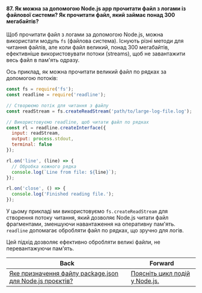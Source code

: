#### 87. Як можна за допомогою Node.js app прочитати файл з логами із файлової системи? Як прочитати файл, який займає понад 300 мегабайтів?

Щоб прочитати файл з логами за допомогою Node.js, можна використати модуль `fs` (файлова система). Існують різні методи для читання файлів, але коли файл великий, понад 300 мегабайтів, ефективніше використовувати потоки (streams), щоб не завантажити весь файл в пам'ять одразу.

Ось приклад, як можна прочитати великий файл по рядках за допомогою потоків:

```javascript
const fs = require('fs');
const readline = require('readline');

// Створюємо потік для читання з файлу
const readStream = fs.createReadStream('path/to/large-log-file.log');

// Використовуємо readline, щоб читати файл по рядках
const rl = readline.createInterface({
  input: readStream,
  output: process.stdout,
  terminal: false
});

rl.on('line', (line) => {
  // Обробка кожного рядка
  console.log(`Line from file: ${line}`);
});

rl.on('close', () => {
  console.log('Finished reading file.');
});
```

У цьому прикладі ми використовуємо `fs.createReadStream` для створення потоку читання, який дозволяє Node.js читати файл фрагментами, зменшуючи навантаження на оперативну пам'ять. `readline` допомагає обробляти файл по рядках, що зручно для логів.

Цей підхід дозволяє ефективно обробляти великі файли, не перевантажуючи пам'ять.

| Back | Forward |
|---|---|
| [Яке призначення файлу package.json для Node.js проєктів?](/ua/middle/nodejs/what-is-the-purpose-of-a-packagejson-file-for-nodejs-projects.md)  | [Поясніть цикл подій у Node.js.](/ua/middle/nodejs/what-are-the-lifecycle-events-in-nodejs.md) |